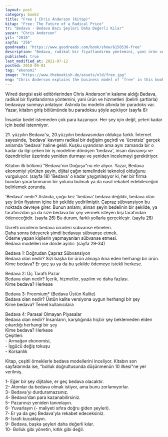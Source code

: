 ```yaml
---
layout: post  
category: book2  
title: "Free | Chris Anderson (Kitap)"  
kitap: "Free: The Future of a Radical Price"  
tr: "Bedava - Bedava Bazı Şeyleri Daha Değerli Kılar"  
yazar: "Chris Anderson"  
yil: "2010"  
sayfa: "256"  
goodreads: "https://www.goodreads.com/book/show/6150530-free"
description: "Bedava, radikal bir fiyatlandırma yöntemini, yani ürün ve hizmetleri (belirli şartlarla) bedavaya sunmayı anlatıyor."
published: true
last_modified_at: 2021-07-12
posted: 2018-09-01
tag: "ekonomi"
image: "https://www.thebookish.de/assets/old/free.jpg"
eng: "Chris Anderson explains the business model of ‘free’ in this book. This model is based on making money by giving away products/services for free by the consumption of free trial versions will make a certain amount of customers buy the product after the trial. This book has become a classic within time, and it also reminds the reader of the dilemma that says ‘nothing is actually free'."
---
```


Wired dergisi eski editörlerinden Chris Anderson'ın kaleme aldığı Bedava, radikal bir fiyatlandırma yöntemini, yani ürün ve hizmetleri (belirli şartlarla) bedavaya sunmayı anlatıyor. Aslında bu modelin altında bir paradoks var. Yazar, kitabın giriş bölümünde bu paradoksu şöyle açıklıyor (sayfa 8):  
  
İnsanlar bedel istemeden çok para kazanıyor. Her şey için değil, yeteri kadar için bedel istenmiyor.  
  
21\. yüzyılın Bedava'sı, 20.yüzyılın bedavasından oldukça farklı. İnternet sayesinde, 'bedava' kavramı radikal bir değişim geçirdi ve 'ücretsiz' gerçek anlamda 'bedava' haline geldi. Kuşku uyandıran ama aynı zamanda bir o kadar da ilgi çeken bir iş modeline dönüşen 'bedava', insan davranışı ve özendiriciler üzerinde yeniden durmayı ve yeniden incelemeyi gerektiriyor.  
  
Kitabın ilk bölümü "Bedava'nın Doğuşu"nu ele alıyor. Yazar, Bedava ekonomiyi yürüten şeyin, dijital çağın temelindeki teknoloji olduğunu vurguluyor. (sayfa 18) 'Bedava' o kadar yaygınlaşıyor ki, her bir firma bundan yararlanmanın bir yolunu bulmak ya da nasıl rekabet edebileceğini belirlemek zorunda.  
  
'Bedava' nedir? Aslında, çoğu kez 'bedava' bedava değildir, bedava olan şey ürün fiyatının içine bir şekilde yedirilmiştir. Çapraz sübvansiyon bu noktada devreye girer. Bunun anlamı, alınan şeyin bedelinin bir şekilde, ya tarafınızdan ya da size bedava bir şey vermek isteyen kişi tarafından ödeneceğidir. (sayfa 26) Bu durum, farklı yollarla gerçekleşir. (sayfa 28)  
  
Ücretli ürünlerin bedava ürünleri sübvanse etmeleri.  
Daha sonra ödeyerek şimdi bedavayı sübvanse etmek.  
Ödeme yapan kişilerin yapmayanları sübvanse etmesi.  
Bedava modelleri ise dörde ayrılır: (sayfa 29-34)  
  
Bedava 1: Doğrudan Çapraz Sübvansiyon  
Bedava olan nedir? Sizi başka bir ürün almaya ikna eden herhangi bir ürün.  
Kime bedava? Er geç şu ya da bu şekilde ödemeye istekli herkese.  
  
Bedava 2: Üç Taraflı Pazar  
Bedava olan nedir? İçerik, hizmetler, yazılım ve daha fazlası.  
Kime bedava? Herkese  
  
Bedava 3: Freemium\* (Bedava Üstün Kalite)  
Bedava olan nedir? Üstün kalite versiyona uygun herhangi bir şey  
Kime bedava? Temel kullanıcılara  
  
Bedava 4: Parasal Olmayan Piyasalar  
Bedava olan nedir? İnsanların, karşılığında hiçbir şey beklemeden elden çıkardığı herhangi bir şey  
Kime bedava? Herkese  
Çeşitleri:  
\- Armağan ekonomisi,  
\- İşgücü değiş tokuşu  
\- Korsanlık  
  
Kitap, çeşitli örneklerle bedava modellerini inceliyor. Kitabın son sayfalarında ise, "bolluk doğrultusunda düşünmenün 10 ilkesi"ne yer verilmiş.  
  
1- Eğer bir şey dijitalse, er geç bedava olacaktır.  
2- Atomlar da bedava olmak istiyor, ama bunu zorlamıyorlar.  
3- Bedava'yı durduramazsınız.  
4- Bedava'dan para kazanabilirsiniz.  
5- Pazarınızı yeniden tanımlayın.  
6- Yuvarlayın (- maliyeti sıfıra doğru giden şeyleri).  
7- Er ya da geç Bedava'yla rekabet edeceksiniz.  
8- İsrafı kucaklayın.  
9- Bedava, başka şeyleri daha değerli kılar.  
10- Bolluk gibi yönetin, kıtlık gibi değil.  
  
  
